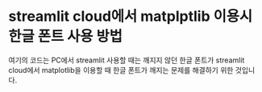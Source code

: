 # streamlit cloud에서 matplptlib 이용시 한글 폰트 사용 방법

여기의 코드는 PC에서 streamlit 사용할 때는 깨지지 않던 한글 폰트가
streamlit cloud에서 matplotlib을 이용할 때 한글 폰트가 깨지는 문제를 
해결하기 위한 것입니다.

